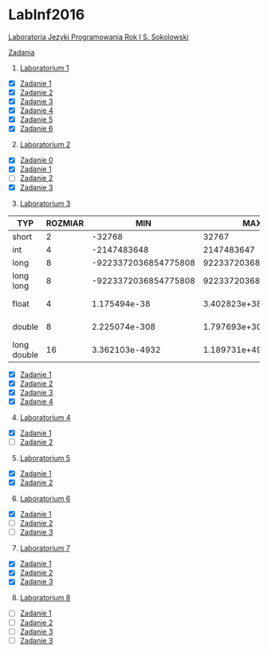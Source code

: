 # LabInf2016
[Laboratoria Jezyki Programowania Rok I S. Sokolowski](http://inf.ug.edu.pl/~stefan/Dydaktyka/JezProg/)

[Zadania](https://inf.ug.edu.pl/~stefan/Dydaktyka/JezProg/Slajdy/index.html#lab)

1. [Laboratorium 1](lab01)
  * [x]  [Zadanie 1](lab01/zad01.c)
  * [x]  [Zadanie 2](lab01/zad02.c)
  * [x]  [Zadanie 3](lab01/zad03.c)
  * [x]  [Zadanie 4](lab01/zad04.c)
  * [x]  [Zadanie 5](lab01/zad05.c)
  * [x]  [Zadanie 6](lab01/zad06.c)

2. [Laboratorium 2](lab02)
 * [x] [Zadanie 0](lab02/zad00.c)
 * [x] [Zadanie 1](lab02/zad01.c)
 * [ ] [Zadanie 2](lab02/zad02.c)
 * [x] [Zadanie 3](lab02/zad03.c)

3. [Laboratorium 3](lab03)

  |TYP        |  ROZMIAR|                  MIN|                  MAX|         ZIARNO|  PRECYZJA|
  |-----------|---------|---------------------|---------------------|---------------|----------|
  |short      |        2|               -32768|                32767|               |          |
  |int        |        4|          -2147483648|           2147483647|               |          |
  |long       |        8| -9223372036854775808|  9223372036854775807|               |          |
  |long long  |        8| -9223372036854775808|  9223372036854775807|               |          |
  |float      |        4|         1.175494e-38|         3.402823e+38|   1.192093e-07|       6  |
  |double     |        8|        2.225074e-308|        1.797693e+308|   2.220446e-16|      15  |
  |long double|       16|       3.362103e-4932|       1.189731e+4932|   1.084202e-19|      18  |

 * [x] [Zadanie 1](lab03/zad01.c)
 * [x] [Zadanie 2](lab03/zad02.c)
 * [x] [Zadanie 3](lab03/zad03.c)
 * [x] [Zadanie 4](lab03/zad04.c)

4. [Laboratorium 4](lab04)
 * [x] [Zadanie 1](lab04/zad01.c)
 * [ ] [Zadanie 2](lab04/zad02.c)

5. [Laboratorium 5](lab05)
 * [x] [Zadanie 1](lab05/zad01.c)
 * [x] [Zadanie 2](lab05/zad02.c)

6. [Laboratorium 6](lab06)
 * [x] [Zadanie 1](lab06/zad01.c)
 * [ ] [Zadanie 2](lab06/zad02.c)
 * [ ] [Zadanie 3](lab06/zad03.c)

7. [Laboratorium 7](lab07)
 * [x] [Zadanie 1](lab07/zad01.c)
 * [x] [Zadanie 2](lab07/zad02.c)
 * [x] [Zadanie 3](lab07/zad03.c)

8. [Laboratorium 8](lab08)
 * [ ] [Zadanie 1](lab08/zad01.c)
 * [ ] [Zadanie 2](lab08/zad02.c)
 * [ ] [Zadanie 3](lab08/zad03.c)
 * [ ] [Zadanie 3](lab08/zad04.c)
